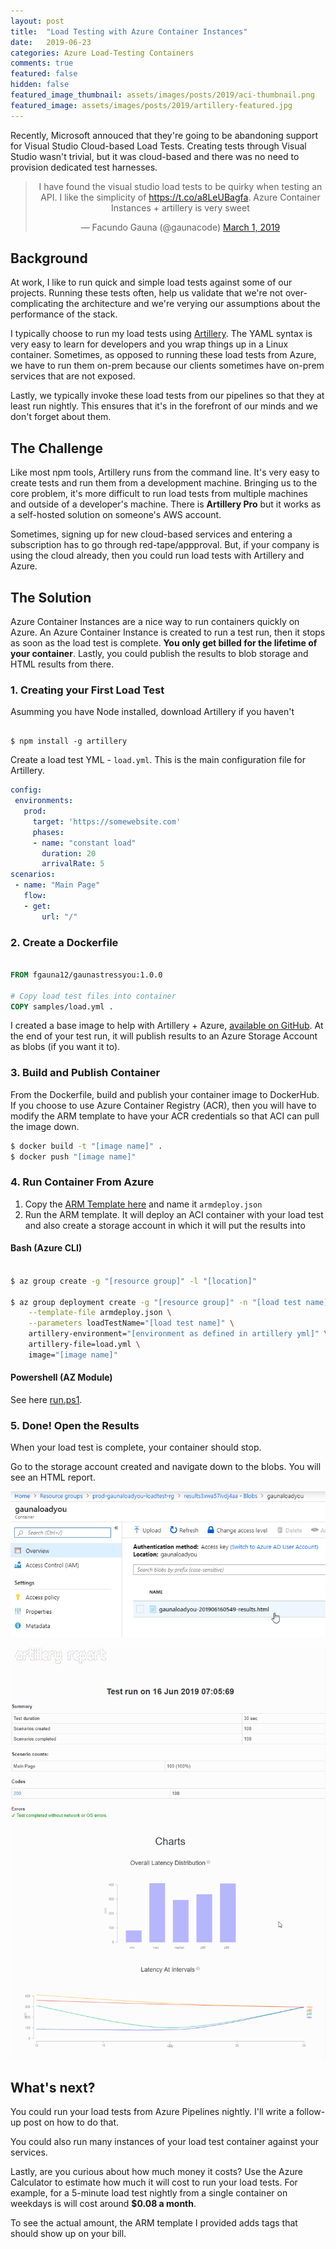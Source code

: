 ```yaml
---
layout: post
title:  "Load Testing with Azure Container Instances"
date:   2019-06-23 
categories: Azure Load-Testing Containers
comments: true
featured: false
hidden: false
featured_image_thumbnail: assets/images/posts/2019/aci-thumbnail.png
featured_image: assets/images/posts/2019/artillery-featured.jpg
---
```


Recently, Microsoft annouced that they're going to be abandoning support for Visual Studio Cloud-based Load Tests. Creating tests through Visual Studio wasn't trivial, but it was cloud-based and there was no need to provision dedicated test harnesses. 

<center>
<blockquote class="twitter-tweet" data-lang="en"><p lang="en" dir="ltr">I have found the visual studio load tests to be quirky when testing an API. I like the simplicity of <a href="https://t.co/a8LeUBagfa">https://t.co/a8LeUBagfa</a>.   Azure Container Instances + artillery is very sweet</p>&mdash; Facundo Gauna (@gaunacode) <a href="https://twitter.com/gaunacode/status/1101458172362010624?ref_src=twsrc%5Etfw">March 1, 2019</a></blockquote>
<script async src="https://platform.twitter.com/widgets.js" charset="utf-8"></script>
</center>

<!--more-->

## Background

At work, I like to run quick and simple load tests against some of our projects. 
Running these tests often, help us validate that we're not over-complicating the architecture and we're verying our assumptions about the performance of the stack.

I typically choose to run my load tests using [Artillery](artillery.io). The YAML syntax is very easy to learn for developers and you wrap things up in a Linux container. Sometimes, as opposed to running these load tests from Azure, we have to run them on-prem because our clients sometimes have on-prem services that are not exposed.

Lastly, we typically invoke these load tests from our pipelines so that they at least run nightly. This ensures that it's in the forefront of our minds and we don't forget about them.

## The Challenge

Like most npm tools, Artillery runs from the command line. It's very easy to create tests and run them from a development machine. Bringing us to the core problem, it's more difficult to run load tests from multiple machines and outside of a developer's machine. There is **Artillery Pro** but it works as a self-hosted solution on someone's AWS account.

Sometimes, signing up for new cloud-based services and entering a subscription has to go through red-tape/appproval. But, if your company is using the cloud already, then you could run load tests with Artillery and Azure. 

## The Solution

Azure Container Instances are a nice way to run containers quickly on Azure. An Azure Container Instance is created to run a test run, then it stops as soon as the load test is complete. **You only get billed for the lifetime of your container**. Lastly, you could publish the results to blob storage and HTML results from there. 

### 1. Creating your First Load Test

Asumming you have Node installed, download Artillery if you haven't

``` console

$ npm install -g artillery 

```
Create a load test YML - `load.yml`. This is the main configuration file for Artillery.

``` yaml
config:
 environments:
   prod:
     target: 'https://somewebsite.com'
     phases:
     - name: "constant load"
       duration: 20
       arrivalRate: 5
scenarios:
 - name: "Main Page"
   flow:
   - get:
       url: "/"
```

### 2. Create a Dockerfile


``` Dockerfile

FROM fgauna12/gaunastressyou:1.0.0

# Copy load test files into container
COPY samples/load.yml .

```

I created a base image to help with Artillery + Azure, [available on GitHub](https://github.com/fgauna12/AzureArtilleryLoadTests). At the end of your test run, it will publish results to an Azure Storage Account as blobs (if you want it to).

### 3. Build and Publish Container

From the Dockerfile, build and publish your container image to DockerHub. If you choose to use Azure Container Registry (ACR), then you will have to modify the ARM template to have your ACR credentials so that ACI can pull the image down.

``` bash
$ docker build -t "[image name]" . 
$ docker push "[image name]"
```

### 4. Run Container From Azure

1. Copy the [ARM Template here](https://raw.githubusercontent.com/fgauna12/AzureArtilleryLoadTests/master/armdeploy.json) and name it `armdeploy.json`
2. Run the ARM template. It will deploy an ACI container with your load test and also create a storage account in which it will put the results into

#### Bash (Azure CLI)

``` bash

$ az group create -g "[resource group]" -l "[location]"

$ az group deployment create -g "[resource group]" -n "[load test name]" \
    --template-file armdeploy.json \
    --parameters loadTestName="[load test name]" \
    artillery-environment="[environment as defined in artillery yml]" \
    artillery-file=load.yml \
    image="[image name]"

```

#### Powershell (AZ Module)

See here [run.ps1](https://raw.githubusercontent.com/fgauna12/AzureArtilleryLoadTests/master/armdeploy.json).

### 5. Done! Open the Results

When your load test is complete, your container should stop. 

Go to the storage account created and navigate down to the blobs. You will see an HTML report.

![](/assets/images/posts/2019/loadtest-1.png)

![](/assets/images/posts/2019/loadtest-2.png)

## What's next?

You could run your load tests from Azure Pipelines nightly. I'll write a follow-up post on how to do that. 

You could also run many instances of your load test container against your services.

Lastly, are you curious about how much money it costs? Use the Azure Calculator to estimate how much it will cost to run your load tests. For example, for a 5-minute load test nightly from a single container on weekdays is will cost around **$0.08 a month**.

To see the actual amount, the ARM template I provided adds tags that should show up on your bill.
